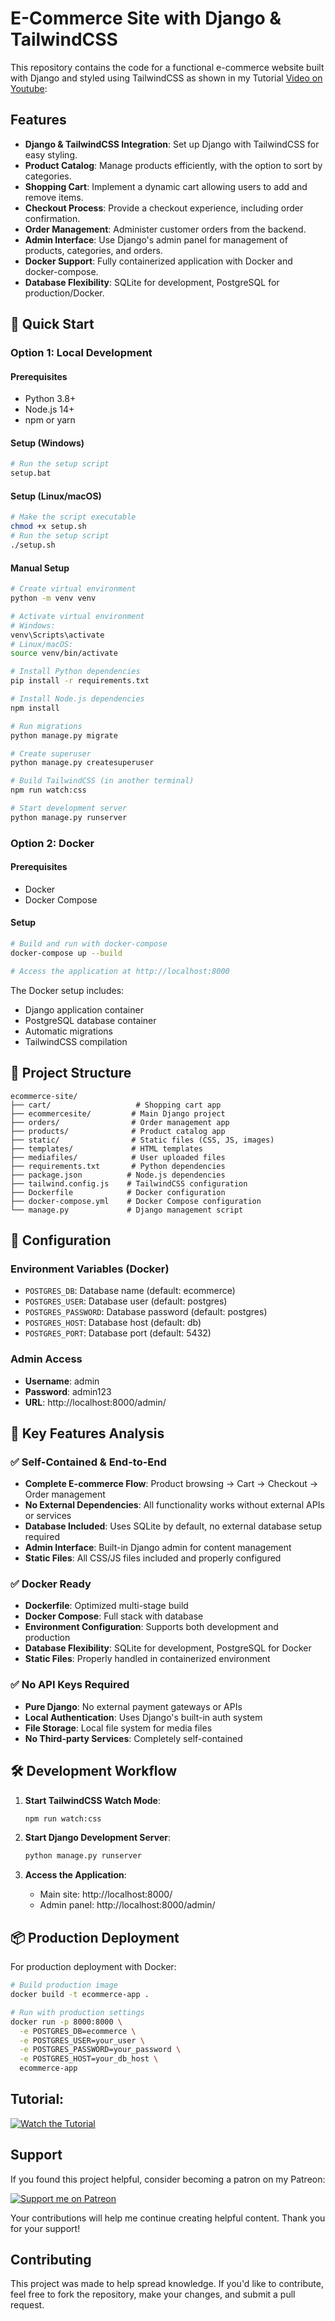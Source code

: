 # E-Commerce Site with Django & TailwindCSS

This repository contains the code for a functional e-commerce website built with Django and styled using TailwindCSS as shown in my Tutorial [Video on Youtube](https://youtu.be/GUaUVhEBgyk):

## Features

- **Django & TailwindCSS Integration**: Set up Django with TailwindCSS for easy styling.
- **Product Catalog**: Manage products efficiently, with the option to sort by categories.
- **Shopping Cart**: Implement a dynamic cart allowing users to add and remove items.
- **Checkout Process**: Provide a checkout experience, including order confirmation.
- **Order Management**: Administer customer orders from the backend.
- **Admin Interface**: Use Django's admin panel for management of products, categories, and orders.
- **Docker Support**: Fully containerized application with Docker and docker-compose.
- **Database Flexibility**: SQLite for development, PostgreSQL for production/Docker.

## 🚀 Quick Start

### Option 1: Local Development

#### Prerequisites
- Python 3.8+
- Node.js 14+
- npm or yarn

#### Setup (Windows)
```bash
# Run the setup script
setup.bat
```

#### Setup (Linux/macOS)
```bash
# Make the script executable
chmod +x setup.sh
# Run the setup script
./setup.sh
```

#### Manual Setup
```bash
# Create virtual environment
python -m venv venv

# Activate virtual environment
# Windows:
venv\Scripts\activate
# Linux/macOS:
source venv/bin/activate

# Install Python dependencies
pip install -r requirements.txt

# Install Node.js dependencies
npm install

# Run migrations
python manage.py migrate

# Create superuser
python manage.py createsuperuser

# Build TailwindCSS (in another terminal)
npm run watch:css

# Start development server
python manage.py runserver
```

### Option 2: Docker

#### Prerequisites
- Docker
- Docker Compose

#### Setup
```bash
# Build and run with docker-compose
docker-compose up --build

# Access the application at http://localhost:8000
```

The Docker setup includes:
- Django application container
- PostgreSQL database container
- Automatic migrations
- TailwindCSS compilation

## 📂 Project Structure

```
ecommerce-site/
├── cart/                   # Shopping cart app
├── ecommercesite/         # Main Django project
├── orders/                # Order management app
├── products/              # Product catalog app
├── static/                # Static files (CSS, JS, images)
├── templates/             # HTML templates
├── mediafiles/            # User uploaded files
├── requirements.txt       # Python dependencies
├── package.json          # Node.js dependencies
├── tailwind.config.js    # TailwindCSS configuration
├── Dockerfile            # Docker configuration
├── docker-compose.yml    # Docker Compose configuration
└── manage.py             # Django management script
```

## 🔧 Configuration

### Environment Variables (Docker)
- `POSTGRES_DB`: Database name (default: ecommerce)
- `POSTGRES_USER`: Database user (default: postgres)
- `POSTGRES_PASSWORD`: Database password (default: postgres)
- `POSTGRES_HOST`: Database host (default: db)
- `POSTGRES_PORT`: Database port (default: 5432)

### Admin Access
- **Username**: admin
- **Password**: admin123
- **URL**: http://localhost:8000/admin/

## 🎯 Key Features Analysis

### ✅ Self-Contained & End-to-End
- **Complete E-commerce Flow**: Product browsing → Cart → Checkout → Order management
- **No External Dependencies**: All functionality works without external APIs or services
- **Database Included**: Uses SQLite by default, no external database setup required
- **Admin Interface**: Built-in Django admin for content management
- **Static Files**: All CSS/JS files included and properly configured

### ✅ Docker Ready
- **Dockerfile**: Optimized multi-stage build
- **Docker Compose**: Full stack with database
- **Environment Configuration**: Supports both development and production
- **Database Flexibility**: SQLite for development, PostgreSQL for Docker
- **Static Files**: Properly handled in containerized environment

### ✅ No API Keys Required
- **Pure Django**: No external payment gateways or APIs
- **Local Authentication**: Uses Django's built-in auth system
- **File Storage**: Local file system for media files
- **No Third-party Services**: Completely self-contained

## 🛠 Development Workflow

1. **Start TailwindCSS Watch Mode**:
   ```bash
   npm run watch:css
   ```

2. **Start Django Development Server**:
   ```bash
   python manage.py runserver
   ```

3. **Access the Application**:
   - Main site: http://localhost:8000/
   - Admin panel: http://localhost:8000/admin/

## 📦 Production Deployment

For production deployment with Docker:

```bash
# Build production image
docker build -t ecommerce-app .

# Run with production settings
docker run -p 8000:8000 \
  -e POSTGRES_DB=ecommerce \
  -e POSTGRES_USER=your_user \
  -e POSTGRES_PASSWORD=your_password \
  -e POSTGRES_HOST=your_db_host \
  ecommerce-app
```

## Tutorial:

[![Watch the Tutorial](https://img.youtube.com/vi/GUaUVhEBgyk/0.jpg)](https://www.youtube.com/watch?v=GUaUVhEBgyk)

## Support

If you found this project helpful, consider becoming a patron on my Patreon:

[![Support me on Patreon](https://img.shields.io/badge/Support%20me%20on-Patreon-orange.svg)](https://www.patreon.com/PikoCanFly)

Your contributions will help me continue creating helpful content. Thank you for your support!

## Contributing

This project was made to help spread knowledge. If you'd like to contribute, feel free to fork the repository, make your changes, and submit a pull request.
